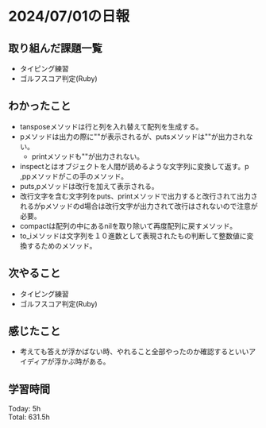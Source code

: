 # 2024/07/01の日報
## 取り組んだ課題一覧
* タイピング練習
* ゴルフスコア判定(Ruby)
## わかったこと
* tansposeメソッドは行と列を入れ替えて配列を生成する。
* pメソッドは出力の際に""が表示されるが、putsメソッドは""が出力されない。
  *  printメソッドも""が出力されない。 
* inspectとはオブジェクトを人間が読めるような文字列に変換して返す。p ,ppメソッドがこの手のメソッド。
* puts,pメソッドは改行を加えて表示される。
* 改行文字を含む文字列をputs、printメソッドで出力すると改行されて出力されるがpメソッドのd場合は改行文字が出力されて改行はされないので注意が必要。
* compactは配列の中にあるnilを取り除いて再度配列に戻すメソッド。
* to_iメソッドは文字列を１０進数として表現されたもの判断して整数値に変換するためのメソッド。
## 次やること
* タイピング練習
* ゴルフスコア判定(Ruby)
## 感じたこと
* 考えても答えが浮かばない時、やれること全部やったのか確認するといいアイディアが浮かぶ時がある。
## 学習時間
Today: 5h<br>
Total: 631.5h

